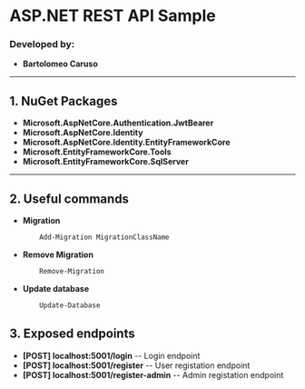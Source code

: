 ﻿# ASP.NET REST API Sample
### Developed by:
- **Bartolomeo Caruso**

---

## 1. NuGet Packages
- **Microsoft.AspNetCore.Authentication.JwtBearer**
- **Microsoft.AspNetCore.Identity**
- **Microsoft.AspNetCore.Identity.EntityFrameworkCore**
- **Microsoft.EntityFrameworkCore.Tools**
- **Microsoft.EntityFrameworkCore.SqlServer**

---

## 2. Useful commands
- **Migration**
    ```bash
        Add-Migration MigrationClassName
    ```
- **Remove Migration**
    ```bash
        Remove-Migration
    ```
- **Update database**
    ```bash
        Update-Database
    ```

## 3. Exposed endpoints
- **[POST] localhost:5001/login** -- Login endpoint
- **[POST] localhost:5001/register** -- User registation endpoint
- **[POST] localhost:5001/register-admin** -- Admin registation endpoint
